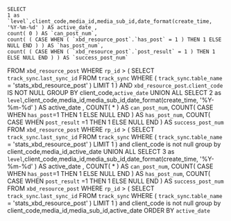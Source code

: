 

	SELECT
	1 as `level`,client_code,media_id,media_sub_id,date_format(create_time, '%Y-%m-%d' ) AS active_date ,
	count( 0 ) AS `can_post_num`,
	count( ( CASE WHEN ( `xbd_resource_post`.`has_post` = 1 ) THEN 1 ELSE NULL END ) ) AS `has_post_num`,
	count( ( CASE WHEN ( `xbd_resource_post`.`post_result` = 1 ) THEN 1 ELSE NULL END ) ) AS `success_post_num` 
FROM
	`xbd_resource_post` 
WHERE
		`rp_id` > ( SELECT `track_sync`.`last_sync_id` FROM `track_sync` WHERE ( `track_sync`.`table_name` = 'stats_xbd_resource_post' ) LIMIT 1 )  AND `xbd_resource_post`.`client_code` IS NOT NULL GROUP BY client_code,`active_date` 
UNION ALL
SELECT
		2 as `level`,client_code,media_id,media_sub_id,date_format(create_time, '%Y-%m-%d' ) AS active_date ,
	  COUNT( * ) AS `can_post_num`, 
    COUNT( CASE WHEN `has_post`=1 THEN 1 ELSE NULL END ) AS `has_post_num`, 
    COUNT( CASE WHEN `post_result` =1 THEN 1 ELSE NULL END ) AS `success_post_num`
FROM
	`xbd_resource_post` 
WHERE
		`rp_id` > ( SELECT `track_sync`.`last_sync_id` FROM `track_sync` WHERE ( `track_sync`.`table_name` = 'stats_xbd_resource_post' ) LIMIT 1 )
		and client_code is not null group by client_code,media_id,active_date
UNION ALL
SELECT
	3 as `level`,client_code,media_id,media_sub_id,date_format(create_time, '%Y-%m-%d' ) AS active_date ,
	  COUNT( * ) AS `can_post_num`, 
    COUNT( CASE WHEN `has_post`=1 THEN 1 ELSE NULL END ) AS `has_post_num`, 
    COUNT( CASE WHEN `post_result` =1 THEN 1 ELSE NULL END ) AS `success_post_num`
FROM
	`xbd_resource_post` 
WHERE
		`rp_id` > ( SELECT `track_sync`.`last_sync_id` FROM `track_sync` WHERE ( `track_sync`.`table_name` = 'stats_xbd_resource_post' ) LIMIT 1 ) 
	and client_code is not null group by client_code,media_id,media_sub_id,active_date
ORDER BY
	`active_date`

